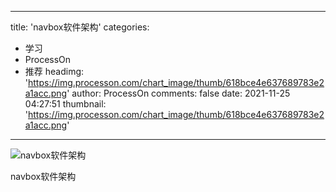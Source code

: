 
---
title: 'navbox软件架构'
categories: 
 - 学习
 - ProcessOn
 - 推荐
headimg: 'https://img.processon.com/chart_image/thumb/618bce4e637689783e2a1acc.png'
author: ProcessOn
comments: false
date: 2021-11-25 04:27:51
thumbnail: 'https://img.processon.com/chart_image/thumb/618bce4e637689783e2a1acc.png'
---

<div>   
<img class="thumb" alt="navbox软件架构" src="https://img.processon.com/chart_image/thumb/618bce4e637689783e2a1acc.png" referrerpolicy="no-referrer">
<p>navbox软件架构</p>  
</div>
            